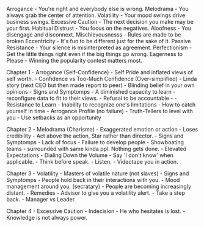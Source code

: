 Arrogance - You're right and everybody else is wrong.
Melodrama - You always grab the center of attention.
Volatility - Your mood swings drive business swings.
Excessive Caution - The next decision you make may be your first.
Habitual Distrust - You focus on the negatives.
Aloofness - You disengage and disconnext.
Mischievousnesss - Rules are made to be broken
Eccentricity - It's fun to be different just for the sake of it.
Passive Resistance - Your silence is misinterpreted as agreement.
Perfectionism - Get the little things right even if the big things go wrong.
Eagerness to Please - Winning the popularity contest matters most.

Chapter 1 - Arrogance (Self-Confidence)
	- Self Pride and inflated views of self worth.
	- Confidence vs Too-Much Confidence (Over-simplified)
	- Linda story (next CEO but then made report to peer)
	- Blinding belief in your own opinions
	- Signs and Symptomps
		- A diminished capacity to learn - reconfigure data to fit to their views.
		- Refusal to be accountable - 
		- Resistance to Learn
		- Inability to recognize one's limitations
	- How to catch yourself in time
		- Arrogance Profile (no failure)
		- Truth-Tellers to level with you
		- Use setbacks as an opportunity

Chapter 2 - Melodrama (Charisma)
	- Exaggerated emotion or action
	- Loses credibility
	- Act above the action, Star rather than director.
	- Signs and Symptomps
		- Lack of focus
		- Failure to develop people
		- Showboating teams - surrounded with same kinda ppl. Nothing gets done.
		- Elevated Expectations
	- Dialing Down the Volume
		- Say 'I don't know' when applicable.
		- Think before speak.
		- Listen.
		- Videotape you in action.

Chapter 3 - Volatility
	-  Masters of volatile nature (not slaves)
	- Signs and Symptomps
		- People hold back in their interactions with you.
		- Mood management around you. (secratary)
		- People are becoming increasingly distant.
	- Remedies
		- Advisor to give you a volatility alert.
		- Take a step back.
		- Manager vs Leader.

Chapter 4 - Excessive Caution
	- Indecision
	- He who hesitates is lost.
	- Knowledge is not always power.
		